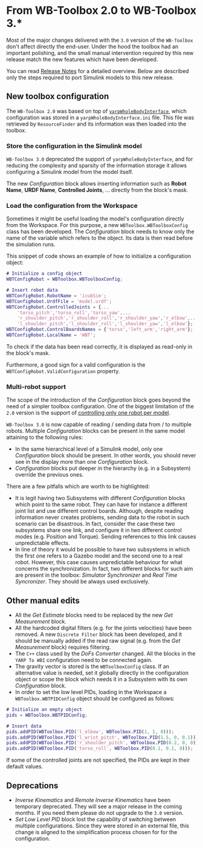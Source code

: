 # From WB-Toolbox 2.0 to WB-Toolbox 3.*

Most of the major changes delivered with the `3.0` version of the `WB-Toolbox` don't affect directly the end-user. Under the hood the toolbox had an important polishing, and the small manual intervention required by this new release match the new features which have been developed.

You can read [Release Notes](https://github.com/robotology/WB-Toolbox/issues/65) for a detailed overview. Below are described only the steps required to port Simulink models to this new release.

## New toolbox configuration

The `WB-Toolbox 2.0` was based on top of [`yarpWholeBodyInterface`](https://github.com/robotology/yarp-wholebodyinterface), which configuration was stored in a `yarpWholeBodyInterface.ini` file. This file was retrieved by `ResourceFinder` and its information was then loaded into the toolbox.

### Store the configuration in the Simulink model

`WB-Toolbox 3.0` deprecated the support of `yarpWholeBodyInterface`, and for reducing the complexity and sparsity of the information storage it allows configuring a Simulink model from the model itself.

The new _Configuration_ block allows inserting information such as **Robot Name**, **URDF Name**, **Controlled Joints**, ... directly from the block's mask.

### Load the configuration from the Workspace

Sometimes it might be useful loading the model's configuration directly from the Workspace. For this purpose, a new `WBToolbox.WBToolboxConfig` class has been developed. The _Configuration_ block needs to know only the name of the variable which refers to the object. Its data is then read before the simulation runs.

This snippet of code shows an example of how to initialize a configuration object:

```matlab
# Initialize a config object
WBTConfigRobot = WBToolbox.WBToolboxConfig;

# Insert robot data
WBTConfigRobot.RobotName = 'icubSim';
WBTConfigRobot.UrdfFile = 'model.urdf';
WBTConfigRobot.ControlledJoints = {...
    'torso_pitch','torso_roll','torso_yaw',...
    'r_shoulder_pitch','r_shoulder_roll','r_shoulder_yaw','r_elbow',...
    'l_shoulder_pitch','l_shoulder_roll','l_shoulder_yaw','l_elbow'};
WBTConfigRobot.ControlBoardsNames = {'torso','left_arm','right_arm'};
WBTConfigRobot.LocalName = 'WBT';
```

To check if the data has been read correctly, it is displayed as read-only in the block's mask.

Furthermore, a good sign for a valid configuration is the `WBTConfigRobot.ValidConfiguration` property.

### Multi-robot support

The scope of the introduction of the _Configuration_ block goes beyond the need of a simpler toolbox configuration. One of the biggest limitation of the `2.0` version is the support of [controlling only one robot per model](https://github.com/robotology/WB-Toolbox/issues/37).

`WB-Toolbox 3.0` is now capable of reading / sending data from / to multiple robots. Multiple _Configuration_ blocks can be present in the same model attaining to the following rules:

* In the same hierarchical level of a Simulink model, only one _Configuration_
 block should be present. In other words, you should never see in the display more than one _Configuration_ block.
 * _Configuration_ blocks put deeper in the hierarchy (e.g. in a Subsystem) override the previous ones.

 There are a few pitfalls which are worth to be highlighted:

 * It is legit having two Subsystems with different _Configuration_ blocks which point to the same robot. They can have for instance a different joint list and use different control boards. Although, despite reading information never creates problems, sending data to the robot in such scenario can be disastrous. In fact, consider the case these two subsystems share one link, and configure it in two different control modes (e.g. Position and Torque). Sending references to this link causes unpredictable effects.
 * In line of theory it would be possible to have two subsystems in which the first one refers to a Gazebo model and the second one to a real robot. However, this case causes unpredictable behaviour for what concerns the synchronization. In fact, two different blocks for such aim are present in the toolbox: _Simulator Synchronizer_ and _Real Time Syncronizer_. They should be always used exclusively.

## Other manual edits

* All the _Get Estimate_ blocks need to be replaced by the new _Get Measurement_ block.
* All the hardcoded digital filters (e.g. for the joints velocities) have been removed. A new `Discrete Filter` block has been developed, and it should be manually added if the read raw signal (e.g. from the _Get Measurement_ block) requires filtering.
* The `C++` class used by the _DoFs Converter_ changed. All the blocks in the `YARP To WBI` configuration need to be connected again.
* The gravity vector is stored is the `WBToolboxConfig` class. If an alternative value is needed, set it globally directly in the configuration object or scope the block which needs it in a Subsystem with its own _Configuration_ block.
* In order to set the low level PIDs, loading in the Workspace a `WBToolbox.WBTPIDConfig` object should be configured as follows:

```matlab
# Initialize an empty object
pids = WBToolbox.WBTPIDConfig;

# Insert data
pids.addPID(WBToolbox.PID('l_elbow', WBToolbox.PID(1, 1, 0)));
pids.addPID(WBToolbox.PID('l_wrist_pitch', WBToolbox.PID(1.5, 0, 0.1)));
pids.addPID(WBToolbox.PID('r_shoulder_pitch', WBToolbox.PID(0.2, 0, 0)));
pids.addPID(WBToolbox.PID('torso_roll', WBToolbox.PID(0.1, 0.1, 0)));
```

If some of the controlled joints are not specified, the PIDs are kept in their default values.


## Deprecations

* _Inverse Kinematics_ and _Remote Inverse Kinematics_ have been temporary deprecated. They will see a major release in the coming months. If you need them please do not upgrade to the `3.0` version.
* _Set Low Level PID_ block lost the capability of switching between multiple configurations. Since they were stored in an external file, this change is aligned to the simplification process chosen for for the configuration.

